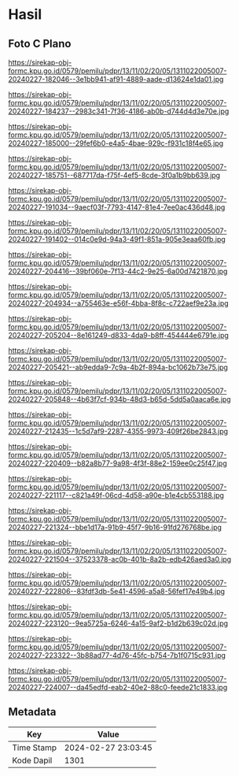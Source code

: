 # Hasil

## Foto C Plano

https://sirekap-obj-formc.kpu.go.id/0579/pemilu/pdpr/13/11/02/20/05/1311022005007-20240227-182046--3e1bb941-af91-4889-aade-d13624e1da01.jpg

https://sirekap-obj-formc.kpu.go.id/0579/pemilu/pdpr/13/11/02/20/05/1311022005007-20240227-184237--2983c341-7f36-4186-ab0b-d744d4d3e70e.jpg

https://sirekap-obj-formc.kpu.go.id/0579/pemilu/pdpr/13/11/02/20/05/1311022005007-20240227-185000--29fef6b0-e4a5-4bae-929c-f931c18f4e65.jpg

https://sirekap-obj-formc.kpu.go.id/0579/pemilu/pdpr/13/11/02/20/05/1311022005007-20240227-185751--687717da-f75f-4ef5-8cde-3f0a1b9bb639.jpg

https://sirekap-obj-formc.kpu.go.id/0579/pemilu/pdpr/13/11/02/20/05/1311022005007-20240227-191034--9aecf03f-7793-4147-81e4-7ee0ac436d48.jpg

https://sirekap-obj-formc.kpu.go.id/0579/pemilu/pdpr/13/11/02/20/05/1311022005007-20240227-191402--014c0e9d-94a3-49f1-851a-905e3eaa60fb.jpg

https://sirekap-obj-formc.kpu.go.id/0579/pemilu/pdpr/13/11/02/20/05/1311022005007-20240227-204416--39bf060e-7f13-44c2-9e25-6a00d7421870.jpg

https://sirekap-obj-formc.kpu.go.id/0579/pemilu/pdpr/13/11/02/20/05/1311022005007-20240227-204934--a755463e-e56f-4bba-8f8c-c722aef9e23a.jpg

https://sirekap-obj-formc.kpu.go.id/0579/pemilu/pdpr/13/11/02/20/05/1311022005007-20240227-205204--8e161249-d833-4da9-b8ff-454444e6791e.jpg

https://sirekap-obj-formc.kpu.go.id/0579/pemilu/pdpr/13/11/02/20/05/1311022005007-20240227-205421--ab9edda9-7c9a-4b2f-894a-bc1062b73e75.jpg

https://sirekap-obj-formc.kpu.go.id/0579/pemilu/pdpr/13/11/02/20/05/1311022005007-20240227-205848--4b63f7cf-934b-48d3-b65d-5dd5a0aaca6e.jpg

https://sirekap-obj-formc.kpu.go.id/0579/pemilu/pdpr/13/11/02/20/05/1311022005007-20240227-212435--1c5d7af9-2287-4355-9973-409f26be2843.jpg

https://sirekap-obj-formc.kpu.go.id/0579/pemilu/pdpr/13/11/02/20/05/1311022005007-20240227-220409--b82a8b77-9a98-4f3f-88e2-159ee0c25f47.jpg

https://sirekap-obj-formc.kpu.go.id/0579/pemilu/pdpr/13/11/02/20/05/1311022005007-20240227-221117--c821a49f-06cd-4d58-a90e-b1e4cb553188.jpg

https://sirekap-obj-formc.kpu.go.id/0579/pemilu/pdpr/13/11/02/20/05/1311022005007-20240227-221324--bbe1d17a-91b9-45f7-9b16-91fd276768be.jpg

https://sirekap-obj-formc.kpu.go.id/0579/pemilu/pdpr/13/11/02/20/05/1311022005007-20240227-221504--37523378-ac0b-401b-8a2b-edb426aed3a0.jpg

https://sirekap-obj-formc.kpu.go.id/0579/pemilu/pdpr/13/11/02/20/05/1311022005007-20240227-222806--83fdf3db-5e41-4596-a5a8-56fef17e49b4.jpg

https://sirekap-obj-formc.kpu.go.id/0579/pemilu/pdpr/13/11/02/20/05/1311022005007-20240227-223120--9ea5725a-6246-4a15-9af2-b1d2b639c02d.jpg

https://sirekap-obj-formc.kpu.go.id/0579/pemilu/pdpr/13/11/02/20/05/1311022005007-20240227-223322--3b88ad77-4d76-45fc-b754-7b1f0715c931.jpg

https://sirekap-obj-formc.kpu.go.id/0579/pemilu/pdpr/13/11/02/20/05/1311022005007-20240227-224007--da45edfd-eab2-40e2-88c0-feede21c1833.jpg


## Metadata

| Key        | Value               |
| ---------- | ------------------- |
| Time Stamp | 2024-02-27 23:03:45 |
| Kode Dapil | 1301                |



